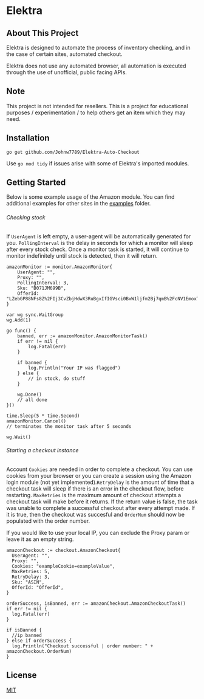 # Elektra
## About This Project
Elektra is designed to automate the process of inventory checking, and in the case of certain sites, automated checkout.

Elektra does not use any automated browser, all automation is executed through the use of unofficial, public facing APIs.

## Note
This project is not intended for resellers. This is a project for educational purposes / experimentation / to help others get an item which they may need.

## Installation
``go get github.com/Johnw7789/Elektra-Auto-Checkout``

Use ``go mod tidy`` if issues arise with some of Elektra's imported modules.

## Getting Started
Below is some example usage of the Amazon module. You can find additional examples for other sites in the [examples](https://github.com/ffeathers/Elektra-Auto-Checkout/tree/main/examples) folder.

###### Checking stock
If ``UserAgent`` is left empty, a user-agent will be automatically generated for you. ``PollingInterval`` is the delay in seconds for which a monitor will sleep after every stock check. Once a monitor task is started, it will continue to monitor indefinitely until stock is detected, then it will return.

```  
amazonMonitor := monitor.AmazonMonitor{
	UserAgent: "",
	Proxy: "",
	PollingInterval: 3,
	Sku: "B071JM699B",
	OfferId: "LZebGP88NFs8Z%2FIj3CvZbjHdwX3RuBgxIfIGVsci0BxW1ljfm2Bj7qmB%2FcNV1EmoxTfrm2at4Pt9Nle8IzIfAw%2FphnSjfj%2FERfaI5MbAIN8WWdLGE%2BT%2BXmsUi5es2D8IO56uulqRgEKzWom1U1Xjsg%3D%3D",
}

var wg sync.WaitGroup
wg.Add(1)

go func() {
	banned, err := amazonMonitor.AmazonMonitorTask()
	if err != nil {
		log.Fatal(err)
	}

	if banned {
		log.Println("Your IP was flagged")
	} else {
		// in stock, do stuff
	}
	
	wg.Done()
	// all done
}()

time.Sleep(5 * time.Second)
amazonMonitor.Cancel()
// terminates the monitor task after 5 seconds

wg.Wait()
```
###### Starting a checkout instance
Account ``Cookies`` are needed in order to complete a checkout. You can use cookies from your browser or you can create a session using the Amazon login module (not yet implemented).``RetryDelay`` is the amount of time that a checkout task will sleep if there is an error in the checkout flow, before restarting. ``MaxRetries`` is the maximum amount of checkout attempts a checkout task will make before it returns. If the return value is false, the task was unable to complete a successful checkout after every attempt made. If it is true, then the checkout was succesful and ``OrderNum`` should now be populated with the order number. 

If you would like to use your local IP, you can exclude the Proxy param or leave it as an empty string. 

```
amazonCheckout := checkout.AmazonCheckout{
  UserAgent: "",
  Proxy: "",
  Cookies: "exampleCookie=exampleValue",
  MaxRetries: 5,
  RetryDelay: 3,
  Sku: "ASIN",
  OfferId: "OfferId",
}
  
orderSuccess, isBanned, err := amazonCheckout.AmazonCheckoutTask() 
if err != nil {
  log.Fatal(err)
}

if isBanned {
  //ip banned
} else if orderSuccess {
  log.Println("Checkout successful | order number: " + amazonCheckout.OrderNum)
}
```

## License
[MIT](https://choosealicense.com/licenses/mit)
